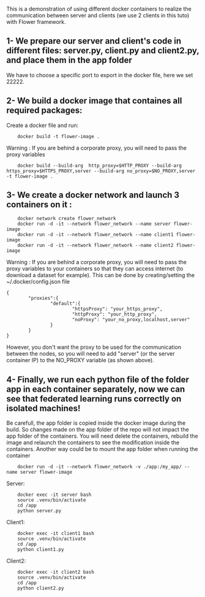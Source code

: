 This is a demonstration of using different docker containers to realize the communication between server and clients (we use 2 clients in this tuto) with Flower framework.

## 1- We prepare our server and client's code in different files: server.py, client.py and client2.py, and place them in the app folder
We have to choose a specific port to export in the docker file, here we set 22222.

## 2- We build a docker image that containes all required packages:
Create a docker file and run: 

        docker build -t flower-image .


Warning : If you are behind a corporate proxy, you will need to pass the proxy variables


        docker build --build-arg  http_proxy=$HTTP_PROXY --build-arg  https_proxy=$HTTPS_PROXY,server --build-arg no_proxy=$NO_PROXY,server -t flower-image .
    
## 3- We create a docker network and launch 3 containers on it : 

        docker network create flower_network
        docker run -d -it --network flower_network --name server flower-image
        docker run -d -it --network flower_network --name client1 flower-image
        docker run -d -it --network flower_network --name client2 flower-image


Warning : If you are behind a corporate proxy, you will need to pass the proxy variables 
to your containers so that they can access internet (to download a dataset for example).
This can be done by creating/setting the ~/.docker/config.json file

```
{
        "proxies":{
                "default":{
                        "httpsProxy": "your_https_proxy",
                        "httpProxy": "your_http_proxy",
                        "noProxy": "your_no_proxy,localhost,server"
                }
        }
}
```

However, you don't want the proxy to be used for the communication between the nodes,
so you will need to add "server" (or the server container IP) to the NO_PROXY variable (as shown above).
       
## 4- Finally, we run each python file of the folder app in each container separately, now we can see that federated learning runs correctly on isolated machines!

Be carefull, the app folder is copied inside the docker image during the build.
So changes made on the app folder of the repo will not impact the app folder of the containers. You will need delete the containers, rebuild the image and relaunch the containers to see the modification inside the containers.
Another way could be to mount the app folder when running the container

        docker run -d -it --network flower_network -v ./app:/my_app/ --name server flower-image

Server: 

```
    docker exec -it server bash
    source .venv/bin/activate
    cd /app
    python server.py
```

Client1:

```
    docker exec -it client1 bash
    source .venv/bin/activate
    cd /app
    python client1.py
```
    
Client2:

```
    docker exec -it client2 bash
    source .venv/bin/activate
    cd /app
    python client2.py
```
